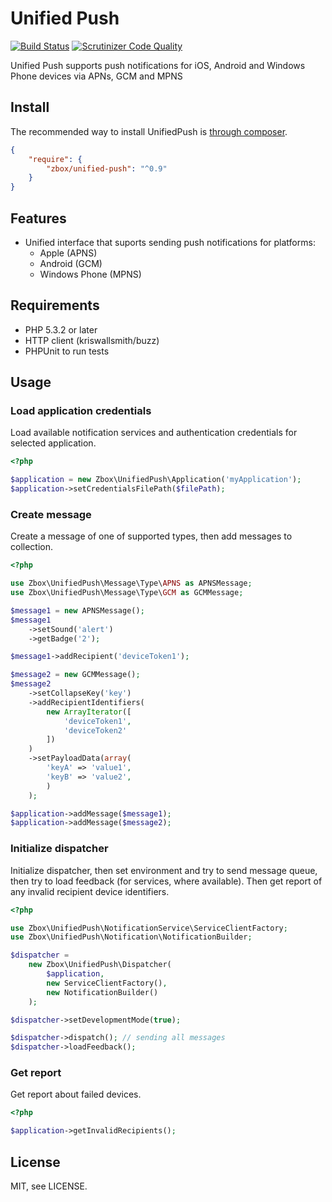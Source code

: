 Unified Push
========================
[![Build Status](https://travis-ci.org/zbox/UnifiedPush.svg?branch=master)](https://travis-ci.org/zbox/UnifiedPush)
[![Scrutinizer Code Quality](https://scrutinizer-ci.com/g/zbox/UnifiedPush/badges/quality-score.png?b=master)](https://scrutinizer-ci.com/g/zbox/UnifiedPush/?branch=master)

Unified Push supports push notifications for iOS, Android and Windows Phone devices via APNs, GCM and MPNS

## Install

The recommended way to install UnifiedPush is [through composer](http://getcomposer.org).

```JSON
{
    "require": {
	    "zbox/unified-push": "^0.9"
    }
}
```

## Features
 - Unified interface that suports sending push notifications for platforms:
   - Apple (APNS)
   - Android (GCM)
   - Windows Phone (MPNS)

## Requirements
* PHP 5.3.2 or later
* HTTP client (kriswallsmith/buzz)
* PHPUnit to run tests

## Usage

### Load application credentials

Load available notification services and authentication credentials for selected application.

```php
<?php

$application = new Zbox\UnifiedPush\Application('myApplication');
$application->setCredentialsFilePath($filePath);
```

### Create message
Create a message of one of supported types, then add messages to collection.

```php
<?php

use Zbox\UnifiedPush\Message\Type\APNS as APNSMessage;
use Zbox\UnifiedPush\Message\Type\GCM as GCMMessage;

$message1 = new APNSMessage();
$message1
	->setSound('alert')
	->getBadge('2');

$message1->addRecipient('deviceToken1');

$message2 = new GCMMessage();
$message2
	->setCollapseKey('key')
	->addRecipientIdentifiers(
		new ArrayIterator([
			'deviceToken1', 
			'deviceToken2'
		])
	)
	->setPayloadData(array(
		'keyA' => 'value1',
		'keyB' => 'value2',
		)
	);

$application->addMessage($message1);
$application->addMessage($message2);
```

### Initialize dispatcher

Initialize dispatcher, then set environment and try to send message queue, then try to load feedback (for services, where available). Then get report of any invalid recipient device identifiers.

```php
<?php

use Zbox\UnifiedPush\NotificationService\ServiceClientFactory;
use Zbox\UnifiedPush\Notification\NotificationBuilder;

$dispatcher = 
    new Zbox\UnifiedPush\Dispatcher(
        $application,
        new ServiceClientFactory(),
        new NotificationBuilder()
    );

$dispatcher->setDevelopmentMode(true);

$dispatcher->dispatch(); // sending all messages
$dispatcher->loadFeedback();
```

### Get report

Get report about failed devices.


```php
<?php

$application->getInvalidRecipients();
```

## License

MIT, see LICENSE.

